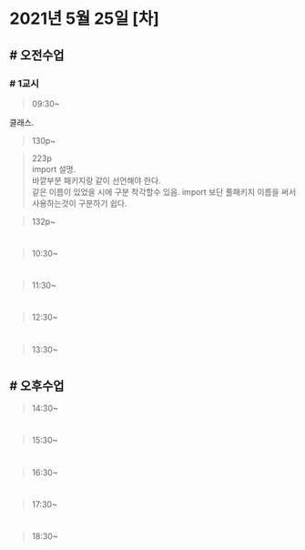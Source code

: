 # 2021년 5월 25일 [차]

## # 오전수업

### # 1교시 

> 09:30~

클래스.  
> 130p~   

> 223p  
> import 설명.  
> 바깥부분 패키지랑 같이 선언해야 한다.  
> 같은 이름이 있었을 시에 구분 착각할수 있음.
> import 보단 풀패키지 이름을 써서 사용하는것이 구분하기 쉽다.  
>  

> 132p~  

#

> 10:30~










#

> 11:30~

#

> 12:30~


#

> 13:30~




#

## # 오후수업

> 14:30~






#

> 15:30~








#

> 16:30~




#

> 17:30~






 
 
 
 
#

> 18:30~


